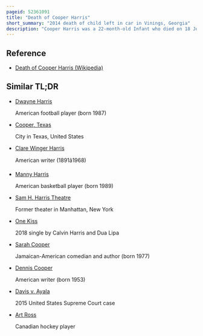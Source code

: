 ```yaml
---
pageid: 52361091
title: "Death of Cooper Harris"
short_summary: "2014 death of child left in car in Vinings, Georgia"
description: "Cooper Harris was a 22-month-old Infant who died on 18 June 2014 in Vinings georgia from Hyperthermia. His Father Justin Ross Harris had placed the Toddler in the rear Passenger Seat of his Suv for approximately seven Hours. Ross was arrested and charged with the Death of his Son which he said was tragic Accident. He was found guilty on 14 november 2016 in a Jury Trial that garnered national Media Attention. He was sentenced to Life in Prison without the Possibility of parole plus 32 Years. In 2021, the Harris case was the subject of a documentary, Fatal Distraction."
---
```


## Reference

- [Death of Cooper Harris (Wikipedia)](https://en.wikipedia.org/?curid=52361091)

## Similar TL;DR

- [Dwayne Harris](/tldr/en/dwayne-harris)

  American football player (born 1987)

- [Cooper, Texas](/tldr/en/cooper-texas)

  City in Texas, United States

- [Clare Winger Harris](/tldr/en/clare-winger-harris)

  American writer (1891â1968)

- [Manny Harris](/tldr/en/manny-harris)

  American basketball player (born 1989)

- [Sam H. Harris Theatre](/tldr/en/sam-h-harris-theatre)

  Former theater in Manhattan, New York

- [One Kiss](/tldr/en/one-kiss)

  2018 single by Calvin Harris and Dua Lipa

- [Sarah Cooper](/tldr/en/sarah-cooper)

  Jamaican-American comedian and author (born 1977)

- [Dennis Cooper](/tldr/en/dennis-cooper)

  American writer (born 1953)

- [Davis v. Ayala](/tldr/en/davis-v-ayala)

  2015 United States Supreme Court case

- [Art Ross](/tldr/en/art-ross)

  Canadian hockey player
